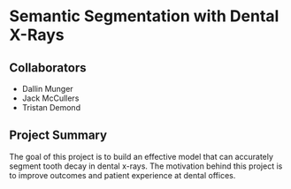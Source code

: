 # Semantic Segmentation with Dental X-Rays

## Collaborators
* Dallin Munger
* Jack McCullers
* Tristan Demond

## Project Summary
The goal of this project is to build an effective model that can accurately segment tooth decay in dental x-rays. The motivation behind this project is to improve outcomes and patient experience at dental offices. 
